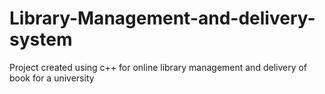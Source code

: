 # Library-Management-and-delivery-system
Project created using c++ for online library management and delivery of book for a university
